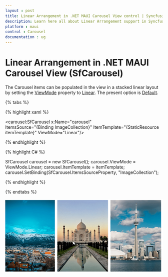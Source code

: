 ```yaml
---
layout : post
title: Linear Arrangement in .NET MAUI Carousel View control | Syncfusion®
description: Learn here all about Linear Arrangement support in Syncfusion® .NET MAUI Carousel View (SfCarousel) control and more.
platform : maui
control : Carousel
documentation : ug
---
```


# Linear Arrangement in .NET MAUI Carousel View (SfCarousel)

The Carousel items can be populated in the view in a stacked linear layout by setting the [ViewMode](https://help.syncfusion.com/cr/maui/Syncfusion.Maui.Carousel.SfCarousel.html#Syncfusion_Maui_Carousel_SfCarousel_ViewMode) property to [Linear](https://help.syncfusion.com/cr/maui/Syncfusion.Maui.Core.Carousel.ViewMode.html#Syncfusion_Maui_Core_Carousel_ViewMode_Linear). The present option is [Default](https://help.syncfusion.com/cr/maui/Syncfusion.Maui.Core.Carousel.ViewMode.html#Syncfusion_Maui_Core_Carousel_ViewMode_Default).

{% tabs %}

{% highlight xaml %}

<carousel:SfCarousel x:Name="carousel"  
                     ItemsSource="{Binding ImageCollection}"
                     ItemTemplate="{StaticResource itemTemplate}" 
                     ViewMode="Linear"/>
	
{% endhighlight %}

{% highlight C# %}

SfCarousel carousel = new SfCarousel();
carousel.ViewMode = ViewMode.Linear;
carousel.ItemTemplate = itemTemplate;
carousel.SetBinding(SfCarousel.ItemsSourceProperty, "ImageCollection");


{% endhighlight %}

{% endtabs %}

![Linear mode](images/linearview.png)




